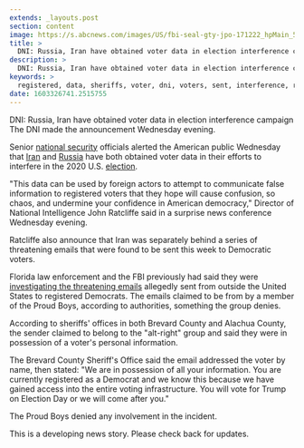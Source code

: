 ```yaml
--- 
extends: _layouts.post 
section: content 
image: https://s.abcnews.com/images/US/fbi-seal-gty-jpo-171222_hpMain_5_16x9_992.jpg 
title: > 
  DNI: Russia, Iran have obtained voter data in election interference campaign 
description: > 
  DNI: Russia, Iran have obtained voter data in election interference campaign The DNI made the announcement Wednesday evening.Senior national security officials alerted the American public Wednesday that Iran and Russia have both obtained voter data in their efforts to interfere in the 2020 U.S. election.Ratcliffe also announce that Iran was separately behind a series of threatening emails that were found to be sent this week to Democratic voters.Florida law enforcement and the FBI previously had said they were investigating the threatening emails allegedly sent from outside the United States to registered Democrats.The Brevard County Sheriff's Office said the email addressed the voter by name, then stated: "We are in possession of all your information. 
keywords: > 
  registered, data, sheriffs, voter, dni, voters, sent, interference, russia, county, election, campaign, obtained, threatening, emails, iran 
date: 1603326741.2515755 
--- 
```

<div><p>DNI: Russia, Iran have obtained voter data in election interference campaign The DNI made the announcement Wednesday evening.</p><p id="_ap_link_national security_NSA_">Senior <a href="https://abcnews.go.com/alerts/nsa" id="_ap_link_national security_NSA_" target="_blank">national security</a> officials alerted the American public Wednesday that <a href="https://abcnews.go.com/alerts/iran" id="_ap_link_Iran_Iran_" target="_blank">Iran</a> and <a href="https://abcnews.go.com/alerts/russia-nation" id="_ap_link_Russia_RussiaNation_" target="_blank">Russia</a> have both obtained voter data in their efforts to interfere in the 2020 U.S. <a href="https://abcnews.go.com/alerts/elections" id="_ap_link_election_Elections_" target="_blank">election</a>.</p><p>"This data can be used by foreign actors to attempt to communicate false information to registered voters that they hope will cause confusion, so chaos, and undermine your confidence in American democracy," Director of National Intelligence John Ratcliffe said in a surprise news conference Wednesday evening.</p><p class="Ad incontentTeads incontentTeads--story ad-slot"></p><p>Ratcliffe also announce that Iran was separately behind a series of threatening emails that were found to be sent this week to Democratic voters.</p><p>Florida law enforcement and the FBI previously had said they were <a href="https://abcnews.go.com/Politics/florida-sheriffs-fbi-investigating-emails-threatening-voters/story?id=73740479" target="_blank">investigating the threatening emails</a> allegedly sent from outside the United States to registered Democrats. The emails claimed to be from by a member of the Proud Boys, according to authorities, something the group denies.</p><p>According to sheriffs' offices in both Brevard County and Alachua County, the sender claimed to belong to the "alt-right" group and said they were in possession of a voter's personal information.</p><p>The Brevard County Sheriff's Office said the email addressed the voter by name, then stated: "We are in possession of all your information. You are currently registered as a Democrat and we know this because we have gained access into the entire voting infrastructure. You will vote for Trump on Election Day or we will come after you."</p><p>The Proud Boys denied any involvement in the incident.</p><p>This is a developing news story. Please check back for updates.</p></div>